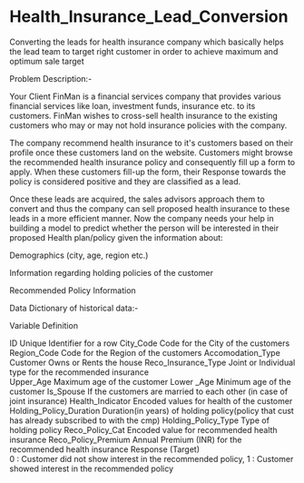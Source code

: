 # Health_Insurance_Lead_Conversion
Converting the leads for health insurance company which basically helps the lead team to target right customer in order to achieve maximum and optimum sale target



Problem Description:-

Your Client FinMan is a financial services company that provides various financial services like loan, investment funds, insurance etc. to its customers. FinMan wishes to cross-sell health insurance to the existing customers who may or may not hold insurance policies with the company.

The company recommend health insurance to it's customers based on their profile once these customers land on the website. Customers might browse the recommended health insurance policy and consequently fill up a form to apply. When these customers fill-up the form, their Response towards the policy is considered positive and they are classified as a lead.

Once these leads are acquired, the sales advisors approach them to convert and thus the company can sell proposed health insurance to these leads in a more efficient manner.
Now the company needs your help in building a model to predict whether the person will be interested in their proposed Health plan/policy given the information about:

Demographics (city, age, region etc.)

Information regarding holding policies of the customer

Recommended Policy Information




Data Dictionary of historical data:-

Variable	               Definition

ID                         Unique Identifier for a row
City_Code	                 Code for the City of the customers
Region_Code	               Code for the Region of the customers
Accomodation_Type	         Customer Owns or Rents the house
Reco_Insurance_Type	       Joint or Individual type for the recommended insurance  
Upper_Age	                 Maximum age of the customer 
Lower _Age	               Minimum age of the customer
Is_Spouse	                 If the customers are married to each other (in case of joint insurance) 
Health_Indicator           Encoded values for health of the customer
Holding_Policy_Duration	   Duration(in years) of holding policy(policy that cust has already subscribed to with the cmp)
Holding_Policy_Type        Type of holding policy
Reco_Policy_Cat	           Encoded value for recommended health insurance
Reco_Policy_Premium	       Annual Premium (INR) for the recommended health insurance
Response (Target)	
0 : Customer did not show interest in the recommended policy,
1 : Customer showed interest in the recommended policy
